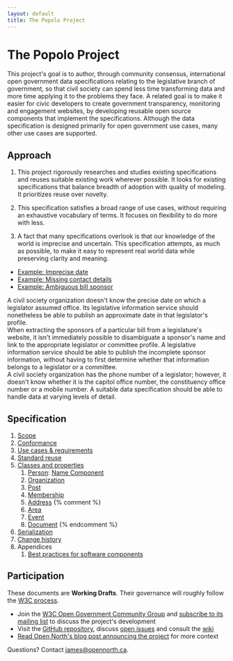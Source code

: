 ```yaml
---
layout: default
title: The Popolo Project
---
```

<div class="page-header">
  <h1>The Popolo Project</h1>
</div>

This project's goal is to author, through community consensus, international open government data specifications relating to the legislative branch of government, so that civil society can spend less time transforming data and more time applying it to the problems they face. A related goal is to make it easier for civic developers to create government transparency, monitoring and engagement websites, by developing reusable open source components that implement the specifications. Although the data specification is designed primarily for open government use cases, many other use cases are supported.

## Approach

1. This project rigorously researches and studies existing specifications and reuses suitable existing work wherever possible. It looks for existing specifications that balance breadth of adoption with quality of modeling. It prioritizes reuse over novelty.

1. This specification satisfies a broad range of use cases, without requiring an exhaustive vocabulary of terms. It focuses on flexibility to do more with less.

1. A fact that many specifications overlook is that our knowledge of the world is imprecise and uncertain. This specification attempts, as much as possible, to make it easy to represent real world data while preserving clarity and meaning.

<div class="well well-white">
  <ul class="nav nav-tabs no-js">
    <li class="active"><a href="#example-date">Example: Imprecise date</a></li>
    <li><a href="#example-contact">Example: Missing contact details</a></li>
    <li><a href="#example-sponsor">Example: Ambiguous bill sponsor</a></li>
  </ul>

  <div class="tab-content">
    <div class="tab-pane active" id="example-date">
      A civil society organization doesn't know the precise date on which a legislator assumed office. Its legislative information service should nonetheless be able to publish an approximate date in that legislator's profile.
    </div>
    <div class="tab-pane" id="example-sponsor">
      When extracting the sponsors of a particular bill from a legislature's website, it isn't immediately possible to disambiguate a sponsor's name and link to the appropriate legislator or committee profile. A legislative information service should be able to publish the incomplete sponsor information, without having to first determine whether that information belongs to a legislator or a committee.
    </div>
    <div class="tab-pane" id="example-contact">
      A civil society organization has the phone number of a legislator; however, it doesn't know whether it is the capitol office number, the constituency office number or a mobile number. A suitable data specification should be able to handle data at varying levels of detail.
    </div>
  </div>
</div>

## Specification

1. [Scope](/specs/#scope)
1. [Conformance](/specs/#conformance)
1. [Use cases & requirements](/specs/#use-cases-and-requirements)
1. [Standard reuse](/specs/#standard-reuse)
1. [Classes and properties](/specs/#classes-and-properties)
    1. [Person](/specs/person.html): [Name Component](/specs/person/name-component.html)
    1. [Organization](/specs/organization.html)
    1. [Post](/specs/post.html)
    1. [Membership](/specs/membership.html)
    1. [Address](/specs/address.html)
{% comment %}
    1. [Area](/specs/area.html)
    1. [Event](/specs/event.html)
    1. [Document](/specs/document.html)
{% endcomment %}
1. [Serialization](/specs/#serialization)
1. [Change history](/specs/#history)
1. Appendices
    1. [Best practices for software components](/appendices/components.html)

## Participation

These documents are **Working Drafts**. Their governance will roughly follow the [W3C process](http://www.w3.org/Consortium/Process/).

* Join the [W3C Open Government Community Group](http://www.w3.org/community/opengov/) and [subscribe to its mailing list](http://lists.w3.org/Archives/Public/public-opengov/) to discuss the project's development
* Visit the [GitHub repository](https://github.com/opennorth/popolo-spec/tree/gh-pages), discuss [open issues](https://github.com/opennorth/popolo-spec/issues) and consult the [wiki](https://github.com/opennorth/popolo-spec/wiki/Data-standard-wiki)
* [Read Open North's blog post announcing the project](http://blog.opennorth.ca/2013/02/21/update-on-opengovernment/) for more context

Questions? Contact [james@opennorth.ca](mailto:james@opennorth.ca).
